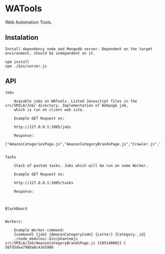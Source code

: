 WATools
=======

Web Automation Tools. 
    
Instalation
-----------

	Install dependency node and Mongodb server. Dependent on the target environment, should be independent on it.

	npm install
	npm ./bin/server.js


API
---

	Jobs
	
		Avaiable jobs on WATools. Listed Javasctipt files in the src/SMILA/Job/ directory. Implementation of Webpage job,
		which is run on client web site.
		
		Example GET Request on:

		http://127.0.0.1:3005/jobs
		
		Response:
		 ["AmazonCategoriesPage.js","AmazonCategoryBrandsPage.js","Crawler.js","Curl.js","Google.js","GoogleLogo.js","TestMongo.js","UIWebpagePerformance.js","Webpage.js"]
		 

	Tasks

		Stack of posted tasks. Jobs which will be run on some Worker.
		
		Example GET Request on:
		
		http://127.0.0.1:3005/tasks
		
		Response:
		
		

    BlackBoard
   	
    
    Workers:
    	
    	Example Worker command:
    	{command} {job} {AmazonCategoryCode} {Letter} {Category._id}
    	./node_modules/.bin/phantomjs src/SMILA/Job/AmazonCategoryBrandsPage.js 11051400011 C 56fd5dea7988a8c43e590b